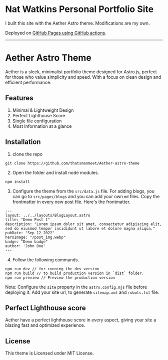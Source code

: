 
# Nat Watkins Personal Portfolio Site

I built this site with the Aether Astro theme. Modifications are my own. 

Deployed on [GitHub Pages using GitHub actions](https://docs.astro.build/en/guides/deploy/github/).

---

# Aether Astro Theme

Aether is a sleek, minimalist portfolio theme designed for Astro.js, perfect for those who value simplicity and speed. With a focus on clean design and efficient performance.

## Features

1. Minimal & Lightweight Design
2. Perfect Lighthouse Score
3. Single file configuration
4. Most Information at a glance

 ## Installation
 
1. clone the repo 
```
git clone https://github.com/thatsmanmeet/Aether-astro-theme
```
2. Open the folder and install node modules.
```
npm install
```
3. Configure the theme from the `src/data.js` file. For adding blogs, you can go to `src/pages/blogs` and you can add your own `md` files. Copy the frontmatter in every new post file. Here's the frontmatter.

```
---
layout: ../../layouts/BlogLayout.astro
title: "Demo Post 1"
description: "Lorem ipsum dolor sit amet, consectetur adipiscing elit, sed do eiusmod tempor incididunt ut labore et dolore magna aliqua."
pubDate: "Sep 12 2022"
heroImage: "/post_img.webp"
badge: "Demo badge"
author: 'John Doe'
---
```

4. Follow the following commands.

```
npm run dev // for running the dev version
npm run build // to build production version in `dist` folder.
npm run preview // Preview the production version
```

Note: Configure the `site` property in the `astro.config.mjs` file before deploying it. Add your site url, to generate `sitemap.xml` and `robots.txt` file.

## Perfect Lighthouse score

Aether have a perfect lighthouse score in every aspect, giving your site a blazing fast and optimized experience.

## License

This theme is Licensed under MIT License.
